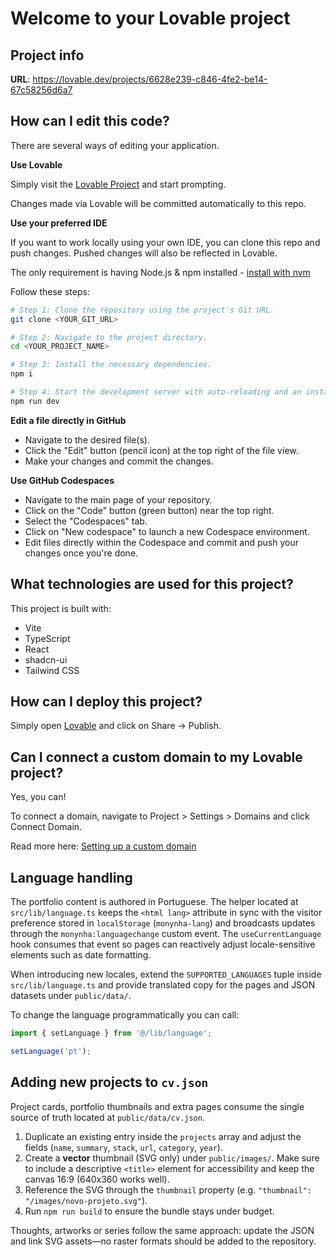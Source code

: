 # Welcome to your Lovable project

## Project info

**URL**: https://lovable.dev/projects/6628e239-c846-4fe2-be14-67c58256d6a7

## How can I edit this code?

There are several ways of editing your application.

**Use Lovable**

Simply visit the [Lovable Project](https://lovable.dev/projects/6628e239-c846-4fe2-be14-67c58256d6a7) and start prompting.

Changes made via Lovable will be committed automatically to this repo.

**Use your preferred IDE**

If you want to work locally using your own IDE, you can clone this repo and push changes. Pushed changes will also be reflected in Lovable.

The only requirement is having Node.js & npm installed - [install with nvm](https://github.com/nvm-sh/nvm#installing-and-updating)

Follow these steps:

```sh
# Step 1: Clone the repository using the project's Git URL.
git clone <YOUR_GIT_URL>

# Step 2: Navigate to the project directory.
cd <YOUR_PROJECT_NAME>

# Step 3: Install the necessary dependencies.
npm i

# Step 4: Start the development server with auto-reloading and an instant preview.
npm run dev
```

**Edit a file directly in GitHub**

- Navigate to the desired file(s).
- Click the "Edit" button (pencil icon) at the top right of the file view.
- Make your changes and commit the changes.

**Use GitHub Codespaces**

- Navigate to the main page of your repository.
- Click on the "Code" button (green button) near the top right.
- Select the "Codespaces" tab.
- Click on "New codespace" to launch a new Codespace environment.
- Edit files directly within the Codespace and commit and push your changes once you're done.

## What technologies are used for this project?

This project is built with:

- Vite
- TypeScript
- React
- shadcn-ui
- Tailwind CSS

## How can I deploy this project?

Simply open [Lovable](https://lovable.dev/projects/6628e239-c846-4fe2-be14-67c58256d6a7) and click on Share -> Publish.

## Can I connect a custom domain to my Lovable project?

Yes, you can!

To connect a domain, navigate to Project > Settings > Domains and click Connect Domain.

Read more here: [Setting up a custom domain](https://docs.lovable.dev/features/custom-domain#custom-domain)

## Language handling

The portfolio content is authored in Portuguese. The helper located at `src/lib/language.ts` keeps the `<html lang>` attribute in sync with the visitor preference stored in `localStorage` (`monynha-lang`) and broadcasts updates through the `monynha:languagechange` custom event. The `useCurrentLanguage` hook consumes that event so pages can reactively adjust locale-sensitive elements such as date formatting.

When introducing new locales, extend the `SUPPORTED_LANGUAGES` tuple inside `src/lib/language.ts` and provide translated copy for the pages and JSON datasets under `public/data/`.

To change the language programmatically you can call:

```ts
import { setLanguage } from '@/lib/language';

setLanguage('pt');
```

## Adding new projects to `cv.json`

Project cards, portfolio thumbnails and extra pages consume the single source of truth located at `public/data/cv.json`.

1. Duplicate an existing entry inside the `projects` array and adjust the fields (`name`, `summary`, `stack`, `url`, `category`, `year`).
2. Create a **vector** thumbnail (SVG only) under `public/images/`. Make sure to include a descriptive `<title>` element for accessibility and keep the canvas 16:9 (640x360 works well).
3. Reference the SVG through the `thumbnail` property (e.g. `"thumbnail": "/images/novo-projeto.svg"`).
4. Run `npm run build` to ensure the bundle stays under budget.

Thoughts, artworks or series follow the same approach: update the JSON and link SVG assets—no raster formats should be added to the repository.
